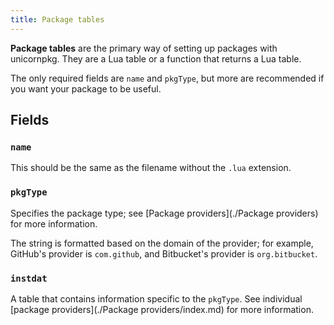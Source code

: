 ```yaml
---
title: Package tables
---
```


**Package tables** are the primary way of setting up packages with unicornpkg. They are a Lua table or a function that returns a Lua table.

The only required fields are `name` and `pkgType`, but more are recommended if you want your package to be useful.

## Fields
### `name`

This should be the same as the filename without the `.lua` extension.

### `pkgType`

Specifies the package type; see [Package providers](./Package providers) for more information.

The string is formatted based on the domain of the provider; for example, GitHub's provider is `com.github`, and Bitbucket's provider is `org.bitbucket`.

### `instdat`

A table that contains information specific to the `pkgType`. See individual [package providers](./Package providers/index.md) for more information.
